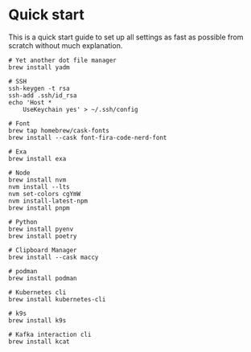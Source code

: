 # Quick start

This is a quick start guide to set up all settings as fast as possible from scratch without much explanation.

```shell
# Yet another dot file manager
brew install yadm

# SSH
ssh-keygen -t rsa
ssh-add .ssh/id_rsa
echo 'Host *
    UseKeychain yes' > ~/.ssh/config

# Font
brew tap homebrew/cask-fonts
brew install --cask font-fira-code-nerd-font

# Exa
brew install exa

# Node
brew install nvm
nvm install --lts
nvm set-colors cgYmW
nvm install-latest-npm
brew install pnpm

# Python
brew install pyenv
brew install poetry

# Clipboard Manager
brew install --cask maccy

# podman
brew install podman

# Kubernetes cli
brew install kubernetes-cli

# k9s
brew install k9s

# Kafka interaction cli
brew install kcat
```

